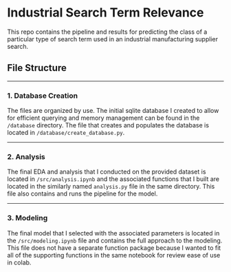 # Industrial Search Term Relevance

This repo contains the pipeline and results for predicting the class of a particular type of search term used in an industrial manufacturing supplier search.  

## File Structure

___
### 1. Database Creation
The files are organized by use. The initial sqlite database I created to allow for efficient querying and memory management can be found in the `/database` directory. The file that creates and populates the database is located in `/database/create_database.py`.

___

### 2. Analysis
The final EDA and analysis that I conducted on the provided dataset is located in `/src/analysis.ipynb` and the associated functions that I built are located in the similarly named `analysis.py` file in the same directory. This file also contains and runs the pipeline for the model.

___

### 3. Modeling

The final model that I selected with the associated parameters is located in the `/src/modeling.ipynb` file and contains the full approach to the modeling. This file does not have a separate function package because I wanted to fit all of the supporting functions in the same notebook for review ease of use in colab.
